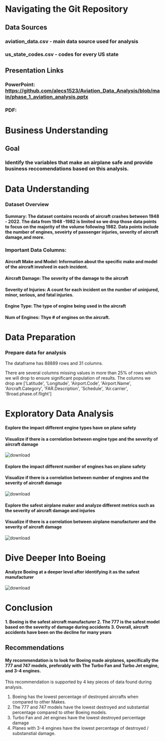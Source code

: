 # Navigating the Git Repository

## Data Sources
### aviation_data.csv - main data source used for analysis
### us_state_codes.csv - codes for every US state

## Presentation Links
### PowerPoint: https://github.com/alecs1523/Aviation_Data_Analysis/blob/main/phase_1_aviation_analysis.pptx
### PDF: 


# Business Understanding
## Goal
### Identify the variables that make an airplane safe and provide business reccomendations based on this analysis. 

# Data Understanding
### Dataset Overview
#### Summary: The dataset contains records of aircraft crashes between 1948 - 2022. The data from 1948 -1982 is limited so we drop those data points to focus on the majority of the volume following 1982. Data points include the number of engines, seveirty of passenger injuries, severity of aircraft damage,and more.

### Important Data Columns:

#### Aircraft Make and Model: Information about the specific make and model of the aircraft involved in each incident.

#### Aircraft Damage: The severity of the damage to the aircraft

#### Severity of Injuries: A count for each incident on the number of uninjured, minor, serious, and fatal injuries.

#### Engine Type: The type of engine being used in the aircraft

#### Num of Engines: Thye # of engines on the aircraft.

# Data Preparation
### Prepare data for analysis

The dataframe has 88889 rows and 31 columns. 

There are several columns missing values in more than 25% of rows which we will drop to ensure significant population of results. The columns we drop are ['Latitude', 'Longitude', 'Airport.Code', 'Airport.Name', 'Aircraft.Category', 'FAR.Description', 'Schedule', 'Air.carrier', 'Broad.phase.of.flight']

# Exploratory Data Analysis
#### Explore the impact different engine types have on plane safety
#### Visualize if there is a correlation between engine type and the severity of aircraft damage
![download](https://github.com/alecs1523/Aviation_Data_Analysis/assets/48231231/c01b59d4-dea3-4d3a-a506-e4b071b6e584)

#### Explore the impact different number of engines has on plane safety
#### Visualize if there is a correlation between number of engines and the severity of aircraft damage
![download](https://github.com/alecs1523/Aviation_Data_Analysis/assets/48231231/afdf1020-4552-402c-a6c2-dcd0f9edc8cb)

#### Explore the safest airplane maker and analyze different metrics such as the severity of aircraft damage and injuries

#### Visualize if there is a correlation between airplane manufacturer and the severity of aircraft damage
![download](https://github.com/alecs1523/Aviation_Data_Analysis/assets/48231231/17439219-3fe0-4836-ad15-bbd31d38c5cc)

# Dive Deeper Into Boeing
#### Analyze Boeing at a deeper level after identifying it as the safest manufacturer

![download](https://github.com/alecs1523/Aviation_Data_Analysis/assets/48231231/2972ec48-1d85-444a-8ef9-a38485d1f813)


# Conclusion
#### 1. Boeing is the safest aircraft manufacturer 2. The 777 is the safest model based on the severity of damage during accidents 3. Overall, aircraft accidents have been on the decline for many years

## Recommendations
#### My recommendation is to look for Boeing made airplanes, specifically the 777 and 747 models, preferably with The Turbo Fan and Turbo Jet engine, and 3-4 engines.
This recommendation is supported by 4 key pieces of data found during analysis.
1. Boeing has the lowest percentage of destroyed aircrafts when compared to other Makes.
2. The 777 and 747 models have the lowest destroyed and substantial percentage compared to other Boeing models.
3. Turbo Fan and Jet engines have the lowest destroyed percentage damage
4. Planes with 3-4 engines have the lowest percentage of destroyed / substanstial damage.
